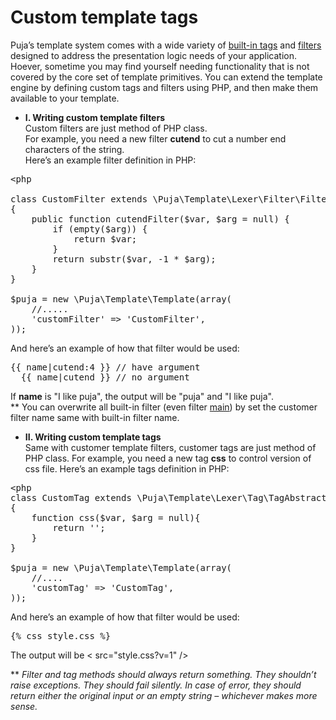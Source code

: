 Custom template tags
===================
Puja’s template system comes with a wide variety of <a href="https://github.com/jinnguyen/puja/blob/master/docs/built-in-tags.md">built-in tags</a> and <a href="https://github.com/jinnguyen/puja/blob/master/docs/built-in-filters.md">filters</a> designed to address the presentation logic needs of your application. 
Hoever, sometime you may find yourself needing functionality that is not covered by the core set of template primitives. You can extend the template engine by defining custom tags and filters using PHP, and then make them available to your template.

- <strong>I. Writing custom template filters</strong><br />
Custom filters are just method of PHP class.<br />
For example, you need a new filter <strong>cutend</strong> to cut a number end characters of the string.<br />
Here’s an example filter definition in PHP:<br />
<pre>
&lt;php

class CustomFilter extends \Puja\Template\Lexer\Filter\FilterAbstract
{
    public function cutendFilter($var, $arg = null) {
        if (empty($arg)) {
            return $var;
        }
        return substr($var, -1 * $arg);
    }
}

$puja = new \Puja\Template\Template(array(
    //.....
    'customFilter' => 'CustomFilter',
));
</pre>
And here’s an example of how that filter would be used:
<pre>{{ name|cutend:4 }} // have argument
  {{ name|cutend }} // no argument
</pre>
If <strong>name</strong> is "I like puja", the output will be "puja" and "I like puja".<br />
** You can overwrite all built-in filter (even filter <a href="https://github.com/jinnguyen/puja/blob/master/docs/built-in-filters.md#main">main</a>) by set the customer filter name same with built-in filter name.

- <strong>II. Writing custom template tags</strong><br />
Same with customer template filters, customer tags are just method of PHP class.
For example, you need a new tag <strong>css</strong> to control version of css file.
Here’s an example tags definition in PHP:<br />
<pre>
&lt;php
class CustomTag extends \Puja\Template\Lexer\Tag\TagAbstract
{
    function css($var, $arg = null){
        return '<css src="' . $var . '?v=1" />';
    }
}

$puja = new \Puja\Template\Template(array(
    //....
    'customTag' => 'CustomTag',
));
</pre>
And here’s an example of how that filter would be used:
<pre>{% css style.css %}</pre>
The output will be &lt; src="style.css?v=1" /&gt;

** <i>Filter and tag methods should always return something. They shouldn’t raise exceptions. They should fail silently. In case of error, they should return either the original input or an empty string – whichever makes more sense.</i>
